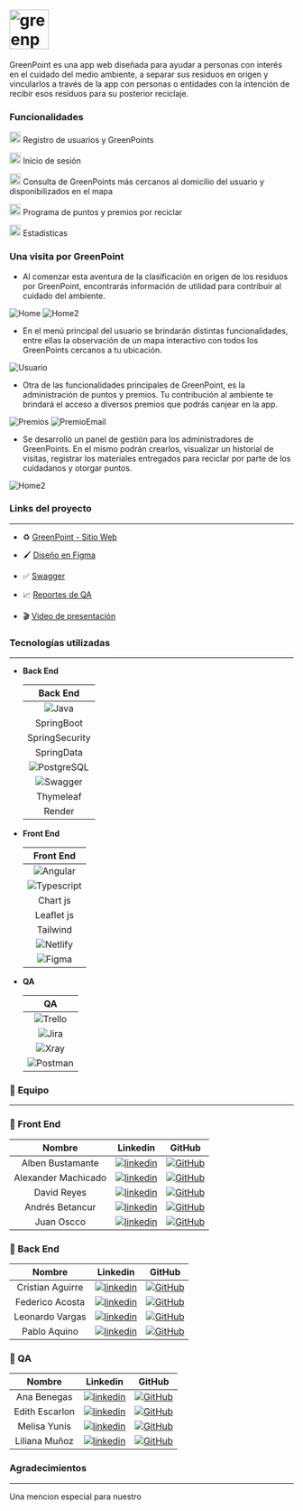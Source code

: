 

# <img src="https://res.cloudinary.com/drm1nkbxu/image/upload/v1708718823/Fotos/bq9s2qlhy1q9cdg5q6un.png" alt="greenpoint"  height=70 align="center"/>


GreenPoint es una app web diseñada para ayudar a personas con interés en el cuidado del medio ambiente, a separar sus residuos en origen y vincularlos a través de la app con personas o entidades con la intención de recibir esos residuos para su posterior reciclaje.

### Funcionalidades
<img src="https://res.cloudinary.com/drm1nkbxu/image/upload/v1708718776/Fotos/rbixha9otawtlboiuyqc.png" alt="greenpoint"  height=20 /> Registro de usuarios y GreenPoints
 
<img src="https://res.cloudinary.com/drm1nkbxu/image/upload/v1708718776/Fotos/rbixha9otawtlboiuyqc.png" alt="greenpoint"  height=20 /> Inicio de sesión

<img src="https://res.cloudinary.com/drm1nkbxu/image/upload/v1708718776/Fotos/rbixha9otawtlboiuyqc.png" alt="greenpoint"  height=20 /> Consulta de GreenPoints más cercanos al domicilio del usuario y disponibilizados en el mapa

<img src="https://res.cloudinary.com/drm1nkbxu/image/upload/v1708718776/Fotos/rbixha9otawtlboiuyqc.png" alt="greenpoint"  height=20 /> Programa de puntos y premios por reciclar

<img src="https://res.cloudinary.com/drm1nkbxu/image/upload/v1708718776/Fotos/rbixha9otawtlboiuyqc.png" alt="greenpoint"  height=20 /> Estadísticas

### Una visita por GreenPoint

- Al comenzar esta aventura de la clasificación en origen de los residuos por GreenPoint, encontrarás información de utilidad para contribuir al cuidado del ambiente.

![Home](https://images-ext-2.discordapp.net/external/BGUOxNg3SznDAnH0nsPGguOgAP6XdvtPmo2ILGWsNw0/https/res.cloudinary.com/drm1nkbxu/image/upload/v1709905853/Fotos/home_gyddmz.png?format=webp&quality=lossless&width=347&height=393) ![Home2](https://images-ext-1.discordapp.net/external/n3nDNtAoNtP9WWS2ZrWAksTKQ7k9JtzedrbmixZg6y4/https/res.cloudinary.com/drm1nkbxu/image/upload/v1709905876/Fotos/home2_brejy6.png?format=webp&quality=lossless&width=392&height=393) 


- En el menú principal del usuario se brindarán distintas funcionalidades, entre ellas la observación de un mapa interactivo con todos los GreenPoints cercanos a tu ubicación.
  
![Usuario](https://images-ext-1.discordapp.net/external/qTiXIj_j7ZSKdqd5rwvEJNvkfatmdcVo1pfXYL40rDg/https/res.cloudinary.com/drm1nkbxu/image/upload/v1709905901/Fotos/image_p3rhlt.png?format=webp&quality=lossless&width=527&height=393)


- Otra de las funcionalidades principales de GreenPoint, es la administración de puntos y premios. Tu contribución al ambiente te brindará el acceso a diversos premios que podrás canjear en la app.

![Premios](https://images-ext-2.discordapp.net/external/lHZC4z6xjcd-byNPmlfkYgJa68dAoGzQ8lh3xW9rnUQ/https/res.cloudinary.com/drm1nkbxu/image/upload/v1709905723/Fotos/dasboard_bwpzhc.png?format=webp&quality=lossless&width=535&height=393) 
![PremioEmail](https://media.discordapp.net/attachments/1204050961585406032/1215657970613100564/image.png?ex=65fd8cb6&is=65eb17b6&hm=609a5046413dff06b7c57fdb35798035297a5510de199c9543e78be06553bda1&=&format=webp&quality=lossless&width=347&height=393) 


- Se desarrolló un panel de gestión para los administradores de GreenPoints. En el mismo podrán crearlos, visualizar un historial de visitas, registrar los materiales entregados para reciclar por parte de los cuidadanos y otorgar puntos.

![Home2](https://images-ext-1.discordapp.net/external/W4sxE4F1NljkypZceH8vnKBxERbY7gLjg1H3JIrHWTg/https/res.cloudinary.com/drm1nkbxu/image/upload/v1709905805/Fotos/dasboard2_nbfz8t.png?format=webp&quality=lossless&width=535&height=393) 



### **Links del proyecto**

***

 +  ♻️ [GreenPoint - Sitio Web](https://site-ecoapp.netlify.app/home)

 +  🖌 [Diseño en Figma](https://www.figma.com/file/As3NIUoInScW0XQX4tkUa5/GreenPoint-s13-10-M-Java?type=design&node-id=0%3A1&mode=design&t=3UbTV2mSEOfQCBPI-1)

 +  ✅ [Swagger](https://s13-10-m-java.onrender.com/swagger-ui/index.html)

 +  📈 [Reportes de QA](https://drive.google.com/drive/folders/1QvESAGD0fjDap6YM8AUZP-zjK3S0EMjr?authuser=0)

 +  🎬 [Video de presentación](https://www.canva.com/design/DAF-Rciv4bM/3_RpxwPIS5qLRlbY6hj1iw/watch?utm_content=DAF-Rciv4bM&utm_campaign=designshare&utm_medium=link&utm_source=editor)


### **Tecnologías utilizadas**

***
- **Back End**
  
  | **Back End** | 
  | :---:         |
  | ![Java](https://github.com/No-Country/s13-10-m-java/assets/150487299/6b60ace9-9e43-4ac3-bbb1-cf7c5022abc4)| 
  SpringBoot | 
  SpringSecurity | 
  SpringData | 
  ![PostgreSQL](https://github.com/No-Country/s13-10-m-java/assets/150487299/4b723a6c-78b6-4d1b-a6f1-e77a22af6584)| 
  ![Swagger](https://github.com/No-Country/s13-10-m-java/assets/150487299/af34e9aa-51b4-416b-8820-b36847b06562)| 
  Thymeleaf |
  Render |

 - **Front End**
    
   | **Front End** | 
   | :---:         |
   | ![Angular](https://github.com/No-Country/s13-10-m-java/assets/150487299/05c1cab1-a650-421b-9454-e5dabfe8087c)| 
   ![Typescript](https://github.com/No-Country/s13-10-m-java/assets/150487299/6276708c-482b-4561-9541-0a67dd851ba3)| 
    Chart js | 
    Leaflet js | 
    Tailwind |
    ![Netlify](https://github.com/No-Country/s13-10-m-java/assets/150487299/c3c85889-47d8-46c0-9458-fba0c4c1c12f)|
    ![Figma](https://github.com/No-Country/s13-10-m-java/assets/150487299/0132f283-2544-4a25-8515-e29d15da3b3a)|

 - **QA**
  
   | **QA** | 
   | :---:         |    
   |![Trello](https://github.com/No-Country/s13-10-m-java/assets/150487299/054017b8-a024-4a4d-80bb-f6c30b0d5eda) | 
   ![Jira](https://github.com/No-Country/s13-10-m-java/assets/150487299/321a1f85-5e7c-48b9-bc7e-045af847860e) |
   ![Xray](https://github.com/No-Country/s13-10-m-java/assets/150487299/076e764e-f789-4787-ac06-0445905f2058)|
   ![Postman](https://github.com/No-Country/s13-10-m-java/assets/150487299/909f2f7e-a0da-4b15-8dff-7935933eb175 "Postman")|




### 🚀 **Equipo**

***

### 📌 Front End  

| Nombre | Linkedin | GitHub |
| :---:         |     :---:      |          :---: |
| Alben Bustamante |[![linkedin](https://img.shields.io/badge/linkedin-0A66C2?style=for-the-badge&logo=linkedin&logoColor=white)](https://www.linkedin.com/in/alben-bustamante/)   |[![GitHub](https://img.shields.io/badge/github-%23121011.svg?&style=for-the-badge&logo=github&logoColor=white)](https://github.com/albenbustamante) |
| Alexander Machicado |[![linkedin](https://img.shields.io/badge/linkedin-0A66C2?style=for-the-badge&logo=linkedin&logoColor=white)](https://www.linkedin.com/in/machicadogomezalexander/)   | [![GitHub](https://img.shields.io/badge/github-%23121011.svg?&style=for-the-badge&logo=github&logoColor=white)](https://github.com/dexametasona) |
| David Reyes |[![linkedin](https://img.shields.io/badge/linkedin-0A66C2?style=for-the-badge&logo=linkedin&logoColor=white)](http://linkedin.com/in/davidirs/)   | [![GitHub](https://img.shields.io/badge/github-%23121011.svg?&style=for-the-badge&logo=github&logoColor=white)](https://github.com/davidirs) |
| Andrés Betancur |[![linkedin](https://img.shields.io/badge/linkedin-0A66C2?style=for-the-badge&logo=linkedin&logoColor=white)](https://www.linkedin.com/in/felix-andres-betancur-9389ab1a5/)   | [![GitHub](https://img.shields.io/badge/github-%23121011.svg?&style=for-the-badge&logo=github&logoColor=white)](https://github.com/swatColombia)|
| Juan Oscco |[![linkedin](https://img.shields.io/badge/linkedin-0A66C2?style=for-the-badge&logo=linkedin&logoColor=white)](https://www.linkedin.com/in/juanoscco)   | [![GitHub](https://img.shields.io/badge/github-%23121011.svg?&style=for-the-badge&logo=github&logoColor=white)](https://github.com/jcom-dev) |


### 📌 Back End  

| Nombre | Linkedin | GitHub |
| :---:         |     :---:      |          :---: |
| Cristian Aguirre |[![linkedin](https://img.shields.io/badge/linkedin-0A66C2?style=for-the-badge&logo=linkedin&logoColor=white)](https://www.linkedin.com/in/aguirre-cristian/)   | [![GitHub](https://img.shields.io/badge/github-%23121011.svg?&style=for-the-badge&logo=github&logoColor=white)](https://github.com/Cristianaaguirre) |
| Federico Acosta |[![linkedin](https://img.shields.io/badge/linkedin-0A66C2?style=for-the-badge&logo=linkedin&logoColor=white)](https://www.linkedin.com/)   | [![GitHub](https://img.shields.io/badge/github-%23121011.svg?&style=for-the-badge&logo=github&logoColor=white)](https://github.com/fede-acos)  |
| Leonardo Vargas |[![linkedin](https://img.shields.io/badge/linkedin-0A66C2?style=for-the-badge&logo=linkedin&logoColor=white)](https://www.linkedin.com/in/leonardo-vargas1/)   | [![GitHub](https://img.shields.io/badge/github-%23121011.svg?&style=for-the-badge&logo=github&logoColor=white)](https://github.com/leonardofvp) |
| Pablo Aquino  |[![linkedin](https://img.shields.io/badge/linkedin-0A66C2?style=for-the-badge&logo=linkedin&logoColor=white)](https://www.linkedin.com/in/jpabloaquino/)   | [![GitHub](https://img.shields.io/badge/github-%23121011.svg?&style=for-the-badge&logo=github&logoColor=white)](https://github.com/webDevCod)|

### 📌 QA 

| Nombre | Linkedin | GitHub |
| :---:         |     :---:      |          :---: |
| Ana Benegas |[![linkedin](https://img.shields.io/badge/linkedin-0A66C2?style=for-the-badge&logo=linkedin&logoColor=white)](https://www.linkedin.com/in/ana-benegas/)   | [![GitHub](https://img.shields.io/badge/github-%23121011.svg?&style=for-the-badge&logo=github&logoColor=white)](https://github.com/annestesia/)  |
| Edith Escarlon |[![linkedin](https://img.shields.io/badge/linkedin-0A66C2?style=for-the-badge&logo=linkedin&logoColor=white)](https://www.linkedin.com/in/editheugeniaescarlon)   | [![GitHub](https://img.shields.io/badge/github-%23121011.svg?&style=for-the-badge&logo=github&logoColor=white)](https://github.com/editheugenia)  |
| Melisa Yunis |[![linkedin](https://img.shields.io/badge/linkedin-0A66C2?style=for-the-badge&logo=linkedin&logoColor=white)](https://www.linkedin.com/in/melisa-yunis/)   | [![GitHub](https://img.shields.io/badge/github-%23121011.svg?&style=for-the-badge&logo=github&logoColor=white)](https://github.com/melisayunis) |
| Liliana Muñoz  |[![linkedin](https://img.shields.io/badge/linkedin-0A66C2?style=for-the-badge&logo=linkedin&logoColor=white)](https://www.linkedin.com/in/lilianamunoz331/)   | [![GitHub](https://img.shields.io/badge/github-%23121011.svg?&style=for-the-badge&logo=github&logoColor=white)](https://github.com/liliana331)|


### **Agradecimientos**

***

Una mencion especial para nuestro 

